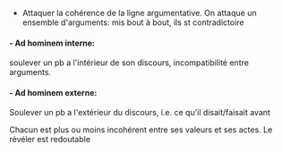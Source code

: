 - Attaquer la cohérence de la ligne argumentative. On attaque un ensemble d'arguments: mis bout à bout, ils st contradictoire 

#### - Ad hominem interne:
soulever un pb a l'intérieur de son discours, incompatibilité entre arguments. 

#### - Ad hominem externe: 
Soulever un pb a l'extérieur du discours, i.e. ce qu'il disait/faisait avant 

Chacun est plus ou moins incohérent entre ses valeurs et ses actes. Le révéler est redoutable 
